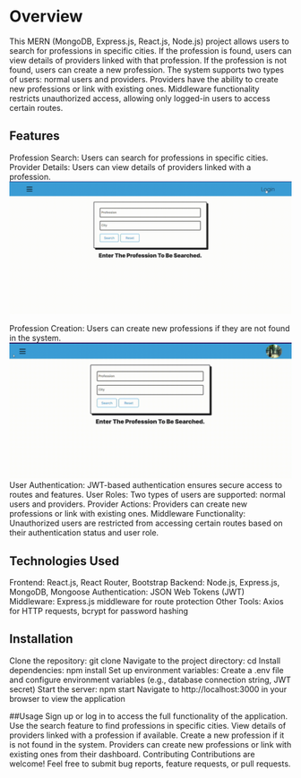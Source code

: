 
# Overview
This MERN (MongoDB, Express.js, React.js, Node.js) project allows users to search for professions in specific cities. If the profession is found, users can view details of providers linked with that profession. If the profession is not found, users can create a new profession. The system supports two types of users: normal users and providers. Providers have the ability to create new professions or link with existing ones. Middleware functionality restricts unauthorized access, allowing only logged-in users to access certain routes.

## Features
Profession Search: Users can search for professions in specific cities.
Provider Details: Users can view details of providers linked with a profession.
![Demo GIF](gifs/Login_as_Provider.gif)

Profession Creation: Users can create new professions if they are not found in the system.
![Demo GIF](gifs/Create_Profession.gif)
User Authentication: JWT-based authentication ensures secure access to routes and features.
User Roles: Two types of users are supported: normal users and providers.
Provider Actions: Providers can create new professions or link with existing ones.
Middleware Functionality: Unauthorized users are restricted from accessing certain routes based on their authentication status and user role.

## Technologies Used
Frontend: React.js, React Router, Bootstrap
Backend: Node.js, Express.js, MongoDB, Mongoose
Authentication: JSON Web Tokens (JWT)
Middleware: Express.js middleware for route protection
Other Tools: Axios for HTTP requests, bcrypt for password hashing

## Installation
Clone the repository: git clone <repository-url>
Navigate to the project directory: cd <project-directory>
Install dependencies: npm install
Set up environment variables: Create a .env file and configure environment variables (e.g., database connection string, JWT secret)
Start the server: npm start
Navigate to http://localhost:3000 in your browser to view the application

##Usage
Sign up or log in to access the full functionality of the application.
Use the search feature to find professions in specific cities.
View details of providers linked with a profession if available.
Create a new profession if it is not found in the system.
Providers can create new professions or link with existing ones from their dashboard.
Contributing
Contributions are welcome! Feel free to submit bug reports, feature requests, or pull requests.
